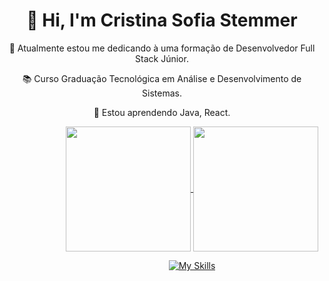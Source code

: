 <div> <div align="center">
  
# 👋 Hi, I'm Cristina Sofia Stemmer 

🔭 Atualmente estou me dedicando à uma formação de Desenvolvedor Full Stack Júnior.

📚 Curso Graduação Tecnológica em Análise e Desenvolvimento de Sistemas.

🌱 Estou aprendendo Java, React.

</div>

<div style="width:600px; margin:0 auto;"> <div align="center">
  <a href="https://github.com/cristinasstemmer/github-readme-stats">
      <img height=200 align="center" src="https://github-readme-stats.vercel.app/api?username=cristinasstemmer&theme=tokyonight&rank_icon=github&show_icons=true" />
  </a>
  <a href="https://github.com/cristinasstemmer/convoychat">
      <img height=200 align="center" src="https://github-readme-stats.vercel.app/api/top-langs?username=cristinasstemmer&layout=compact&langs_count=8&card_width=320&theme=tokyonight" />
  </a>

[![My Skills](https://skillicons.dev/icons?i=java,js,ts,nodejs,html,css&perline=10)](https://skillicons.dev) 

</div>
